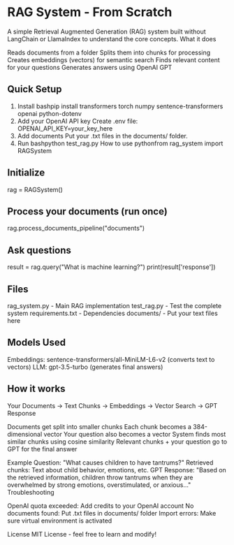 # RAG System - From Scratch
A simple Retrieval Augmented Generation (RAG) system built without LangChain or LlamaIndex to understand the core concepts.
What it does

Reads documents from a folder
Splits them into chunks for processing
Creates embeddings (vectors) for semantic search
Finds relevant content for your questions
Generates answers using OpenAI GPT

## Quick Setup
1. Install
bashpip install transformers torch numpy sentence-transformers openai python-dotenv
2. Add your OpenAI API key
Create .env file:
OPENAI_API_KEY=your_key_here
3. Add documents
Put your .txt files in the documents/ folder.
4. Run
bashpython test_rag.py
How to use
pythonfrom rag_system import RAGSystem

## Initialize
rag = RAGSystem()

## Process your documents (run once)
rag.process_documents_pipeline("documents")

## Ask questions
result = rag.query("What is machine learning?")
print(result['response'])

## Files
rag_system.py - Main RAG implementation
test_rag.py - Test the complete system
requirements.txt - Dependencies
documents/ - Put your text files here

## Models Used

Embeddings: sentence-transformers/all-MiniLM-L6-v2 (converts text to vectors)
LLM: gpt-3.5-turbo (generates final answers)

## How it works
Your Documents → Text Chunks → Embeddings → Vector Search → GPT Response

Documents get split into smaller chunks
Each chunk becomes a 384-dimensional vector
Your question also becomes a vector
System finds most similar chunks using cosine similarity
Relevant chunks + your question go to GPT for the final answer

Example
Question: "What causes children to have tantrums?"
Retrieved chunks: Text about child behavior, emotions, etc.
GPT Response: "Based on the retrieved information, children throw tantrums when they are overwhelmed by strong emotions, overstimulated, or anxious..."
Troubleshooting

OpenAI quota exceeded: Add credits to your OpenAI account
No documents found: Put .txt files in documents/ folder
Import errors: Make sure virtual environment is activated

License
MIT License - feel free to learn and modify!